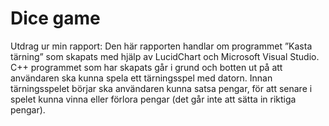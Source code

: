 # Dice game
 
Utdrag ur min rapport: Den här rapporten handlar om programmet ”Kasta tärning” som skapats med hjälp av LucidChart och Microsoft Visual Studio. C++ programmet som har skapats går i grund och botten ut på att användaren ska kunna spela ett tärningsspel med datorn. Innan tärningsspelet börjar ska användaren kunna satsa pengar, för att senare i spelet kunna vinna eller förlora pengar (det går inte att sätta in riktiga pengar).
